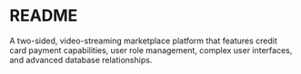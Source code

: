 # README

A two-sided, video-streaming marketplace platform that features credit card payment capabilities, user role
management, complex user interfaces, and advanced database relationships.
